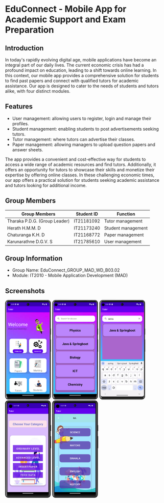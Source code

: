 # EduConnect - Mobile App for Academic Support and Exam Preparation

## Introduction

In today's rapidly evolving digital age, mobile applications have become an integral part of our daily lives. The current economic crisis has had a profound impact on education, leading to a shift towards online learning. In this context, our mobile app provides a comprehensive solution for students to find past papers and connect with qualified tutors for academic assistance. Our app is designed to cater to the needs of students and tutors alike, with four distinct modules.



## Features
- User management: allowing users to register, login and manage their profiles.
- Student management: enabling students to post advertisements seeking tutors.
- Tutor management: where tutors can advertise their classes.
- Paper management: allowing managers to upload question papers and answer sheets.

The app provides a convenient and cost-effective way for students to access a wide range of academic resources and find tutors. Additionally, it offers an opportunity for tutors to showcase their skills and monetize their expertise by offering online classes. In these challenging economic times, our app offers a practical solution for students seeking academic assistance and tutors looking for additional income.



## Group Members
| Group Members                   | Student ID    |    Function              |
|------------------------         |------------   |------------------   |
| Tharaka P.D.G. (Group Leader)   | IT21181092    |  Tutor management   |
| Herath H.M.M. D                 | IT21173240    |  Student management |
| Chaturanga K.H. D               | IT21168772    |  Paper management   |
| Karunarathne D.G.V. S           | IT21785610    |  User management    |



## Group Information
- Group Name: EduConnect_GROUP_MAD_WD_B03.02
- Module: IT2010 - Mobile Application Development (MAD)


## Screenshots

<img src="images/dashboard.png" alt="Dashboard" width="150"/> <img src="images/viewClasses.png" alt="View Classes" width="150"/> <img src="images/search_class.png" alt="Search Class" width="150"/>  <img src="images/page1.png" alt="Search Class" width="150"/>  <img src="images/page2.png" alt="Search Class" width="150"/> 



